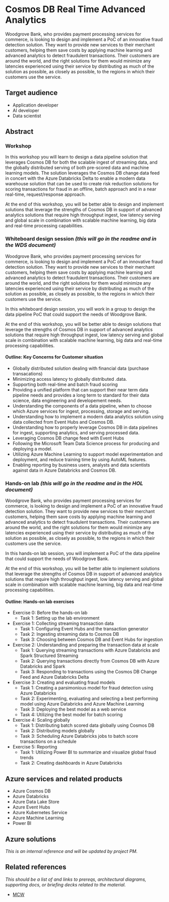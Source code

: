 # Cosmos DB Real Time Advanced Analytics
Woodgrove Bank, who provides payment processing services for commerce, is looking to design and implement a PoC of an innovative fraud detection solution. They want to provide new services to their merchant customers, helping them save costs by applying machine learning and advanced analytics to detect fraudulent transactions. Their customers are around the world, and the right solutions for them would minimize any latencies experienced using their service by distributing as much of the solution as possible, as closely as possible, to the regions in which their customers use the service. 


## Target audience
-	Application developer
-	AI developer
-	Data scientist

## Abstract

### Workshop
In this workshop you will learn to design a data pipeline solution that leverages Cosmos DB for both the scalable ingest of streaming data, and the globally distributed serving of both pre-scored data and machine learning models. The solution leverages the Cosmos DB change data feed in concert with the Azure Databricks Delta to enable a modern data warehouse solution that can be used to create risk reduction solutions for scoring transactions for fraud in an offline, batch approach and in a near real-time, request/response approach. 

At the end of this workshop, you will be better able to design and implement solutions that leverage the strengths of Cosmos DB in support of advanced analytics solutions that require high throughput ingest, low latency serving and global scale in combination with scalable machine learning, big data and real-time processing capabilities.

### Whiteboard design session *(this will go in the readme and in the WDS document)*
Woodgrove Bank, who provides payment processing services for commerce, is looking to design and implement a PoC of an innovative fraud detection solution. They want to provide new services to their merchant customers, helping them save costs by applying machine learning and advanced analytics to detect fraudulent transactions. Their customers are around the world, and the right solutions for them would minimize any latencies experienced using their service by distributing as much of the solution as possible, as closely as possible, to the regions in which their customers use the service. 

In this whiteboard design session, you will work in a group to design the data pipeline PoC that could support the needs of Woodgrove Bank.

At the end of this workshop, you will be better able to design solutions that leverage the strengths of Cosmos DB in support of advanced analytics solutions that require high throughput ingest, low latency serving and global scale in combination with scalable machine learning, big data and real-time processing capabilities.

#### Outline: Key Concerns for Customer situation
- Globally distributed solution dealing with financial data (purchase transacations)
- Minimizing access latency to globally distributed .data.
- Supporting both real-time and batch fraud scoring
- Providing a unified platform that can support their near term data pipeline needs and provides a long term to standard for their data science, data engineering and developement needs.
- Understanding the components of a data pipeline, when to choose which Azure services for ingest, processing, storage and serving.
- Understanding how to implement a modern data analytics solution using data collected from Event Hubs and Cosmos DB.
- Understanding how to properly leverage Cosmos DB in data pipelines for ingest, supporting analytics, and serving processed data.
- Leveraging Cosmos DB change feed with Event Hubs
- Following the Microsoft Team Data Science process for producing and deploying a model.
- Utilizing Azure Machine Learning to support model experimentation and deployment, and reduce training time by using AutoML features.
- Enabling reporting by business users, analysts and data scientists against data in Azure Databricks and Cosmos DB.


### Hands-on lab *(this will go in the readme and in the HOL document)*
Woodgrove Bank, who provides payment processing services for commerce, is looking to design and implement a PoC of an innovative fraud detection solution. They want to provide new services to their merchant customers, helping them save costs by applying machine learning and advanced analytics to detect fraudulent transactions. Their customers are around the world, and the right solutions for them would minimize any latencies experienced using their service by distributing as much of the solution as possible, as closely as possible, to the regions in which their customers use the service. 

In this hands-on lab session, you will implement a PoC of the data pipeline that could support the needs of Woodgrove Bank.

At the end of this workshop, you will be better able to implement solutions that leverage the strengths of Cosmos DB in support of advanced analytics solutions that require high throughput ingest, low latency serving and global scale in combination with scalable machine learning, big data and real-time processing capabilities.

#### Outline: Hands-on lab exercises
- Exercise 0: Before the hands-on lab
    - Task 1: Setting up the lab environment
- Exercise 1: Collecting streaming transaction data
    - Task 1: Configuring Event Hubs and the transaction generator
    - Task 2: Ingesting streaming data to Cosmos DB
    - Task 3: Choosing between Cosmos DB and Event Hubs for ingestion
- Exercise 2: Understanding and preparing the transaction data at scale
    - Task 1: Querying streaming transactions with Azure Databricks and Spark Structured Streaming
    - Task 2: Querying transactions directly from Cosmos DB with Azure Databricks and Spark
    - Task 3: Responding to transactions using the Cosmos DB Change Feed and Azure Databricks Delta
- Exercise 3: Creating and evaluating fraud models
    - Task 1: Creating a parsimonious model for fraud detection using Azure Databricks
    - Task 2: Experimenting, evaluating and selecting a best performing model using Azure Databricks and Azure Machine Learning 
    - Task 3: Deploying the best model as a web service
    - Task 4: Utilizing the best model for batch scoring
- Exercise 4: Scaling globally
    - Task 1: Distributing batch scored data globally using Cosmos DB
    - Task 2: Distributing models globally
    - Task 3: Scheduling Azure Databricks jobs to batch score transactions on a schedule
- Exercise 5: Reporting 
    - Task 1: Utilizing Power BI to summarize and visualize global fraud trends 
    - Task 2: Creating dashboards in Azure Databricks 


## Azure services and related products
-	Azure Cosmos DB
-   Azure Databricks
-   Azure Data Lake Store
-	Azure Event Hubs
-	Azure Kubernetes Service
-   Azure Machine Learning
-	Power BI

## Azure solutions
*This is an internal reference and will be updated by project PM.*

## Related references
*This should be a list of and links to prereqs, architectural diagrams, supporting docs, or briefing decks related to the material.* 
- [MCW](https://github.com/Microsoft/MCW)

